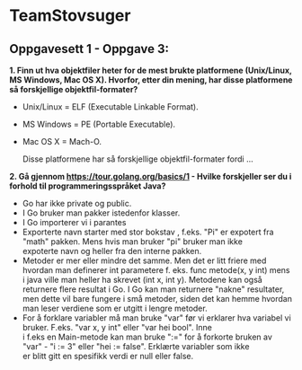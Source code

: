 # TeamStovsuger



Oppgavesett 1 - Oppgave 3:
----------------------------

**1. Finn ut hva  objektfiler heter for de mest brukte platformene (Unix/Linux, MS Windows, Mac OS X). Hvorfor, etter din mening, har disse platformene så forskjellige objektfil-formater?**

  - Unix/Linux = ELF (Executable Linkable Format).
  - MS Windows = PE (Portable Executable). 
  - Mac OS X = Mach-O.

    Disse platformene har så forskjellige objektfil-formater fordi ...


**2. Gå gjennom https://tour.golang.org/basics/1 - Hvilke forskjeller ser du i forhold til programmeringsspråket Java?** 
   
   - Go har ikke private og public. 
   - I Go bruker man pakker istedenfor klasser.
   - I Go importerer vi i parantes
   - Exporterte navn starter med stor bokstav , f.eks. "Pi" er expotert fra "math" pakken. Mens hvis man bruker "pi" bruker man ikke     
     expoterte navn og heller fra den interne pakken.
   - Metoder er mer eller mindre det samme. Men det er litt friere med hvordan man definerer int parametere f. eks. func metode(x, y int) 
     mens i java ville man heller ha skrevet (int x, int y). Metodene kan også returnere flere resultat i Go. I Go kan man returnere 
     "nakne" resultater, men dette vil bare fungere i små metoder, siden det kan hemme hvordan man leser verdiene som er utgitt i lengre 
     metoder.
   - For å forklare variabler må man bruke "var" før vi erklarer hva variabel vi bruker. F.eks. "var x, y int" eller "var hei bool". Inne  
     i f.eks en Main-metode kan man bruke ":=" for å forkorte bruken av "var" - "i := 3" eller "hei := false". Erklærte variabler som ikke   
     er blitt gitt en spesifikk verdi er null eller false. 
   

